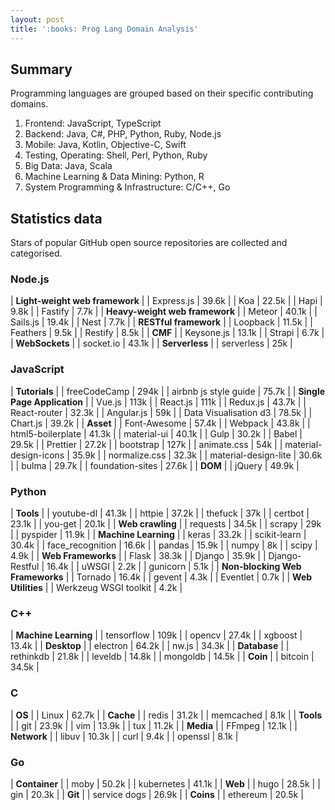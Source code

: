 ```yaml
---
layout: post
title: ':books: Prog Lang Domain Analysis'
---
```


## Summary
Programming languages are grouped based on their specific contributing domains.

1. Frontend: JavaScript, TypeScript
2. Backend: Java, C#, PHP, Python, Ruby, Node.js
3. Mobile: Java, Kotlin, Objective-C, Swift
4. Testing, Operating: Shell, Perl, Python, Ruby
5. Big Data: Java, Scala
6. Machine Learning & Data Mining: Python, R
7. System Programming & Infrastructure: C/C++, Go

## Statistics data
Stars of popular GitHub open source repositories are collected and categorised.

### Node.js

| **Light-weight web framework** |
| Express.js | 39.6k |
| Koa | 22.5k |
| Hapi | 9.8k |
| Fastify | 7.7k |
| **Heavy-weight web framework** |
| Meteor | 40.1k |
| Sails.js | 19.4k |
| Nest | 7.7k |
| **RESTful framework** |
| Loopback | 11.5k |
| Feathers | 9.5k |
| Restify | 8.5k |
| **CMF** |
| Keysone.js | 13.1k |
| Strapi | 6.7k |
| **WebSockets** |
| socket.io | 43.1k |
| **Serverless** |
| serverless | 25k |

### JavaScript

| **Tutorials** |
| freeCodeCamp | 294k |
| airbnb js style guide | 75.7k |
| **Single Page Application** |
| Vue.js | 113k |
| React.js | 111k |
| Redux.js | 43.7k |
| React-router | 32.3k |
| Angular.js | 59k |
| Data Visualisation d3 | 78.5k |
| Chart.js | 39.2k |
| **Asset** |
| Font-Awesome | 57.4k |
| Webpack | 43.8k |
| html5-boilerplate | 41.3k |
| material-ui | 40.1k |
| Gulp | 30.2k |
| Babel | 29.5k |
| Prettier | 27.2k |
| bootstrap | 127k |
| animate.css | 54k |
| material-design-icons | 35.9k |
| normalize.css | 32.3k |
| material-design-lite | 30.6k |
| bulma | 29.7k |
| foundation-sites | 27.6k |
| **DOM** |
| jQuery | 49.9k |

### Python

| **Tools** |
| youtube-dl | 41.3k |
| httpie | 37.2k |
| thefuck | 37k |
| certbot | 23.1k | 
| you-get | 20.1k |
| **Web crawling** |
| requests | 34.5k |
| scrapy | 29k |
| pyspider | 11.9k |
| **Machine Learning** |
| keras | 33.2k |
| scikit-learn | 30.4k |
| face_recognition | 16.6k |
| pandas | 15.9k |
| numpy | 8k |
| scipy | 4.9k |
| **Web Frameworks** |
| Flask | 38.3k |
| Django | 35.9k |
| Django-Restful | 16.4k |
| uWSGI | 2.2k |
| gunicorn | 5.1k |
| **Non-blocking Web Frameworks** |
| Tornado | 16.4k |
| gevent | 4.3k |
| Eventlet | 0.7k |
| **Web Utilities** |
| Werkzeug WSGI toolkit | 4.2k |

### C++

| **Machine Learning** |
| tensorflow | 109k |
| opencv | 27.4k |
| xgboost | 13.4k |
| **Desktop** |
| electron | 64.2k |
| nw.js | 34.3k |
| **Database** |
| rethinkdb | 21.8k |
| leveldb | 14.8k |
| mongoldb | 14.5k |
| **Coin** |
| bitcoin | 34.5k |

### C

| **OS** |
| Linux | 62.7k |
| **Cache** |
| redis | 31.2k |
| memcached | 8.1k |
| **Tools** |
| git | 23.9k |
| vim | 13.9k |
| tux | 11.2k |
| **Media** |
| FFmpeg | 12.1k |
| **Network** |
| libuv | 10.3k |
| curl | 9.4k |
| openssl | 8.1k |

### Go

| **Container** |
| moby | 50.2k |
| kubernetes | 41.1k |
| **Web** |
| hugo | 28.5k |
| gin | 20.3k |
| **Git** |
| service dogs | 26.9k |
| **Coins** |
| ethereum | 20.5k |
